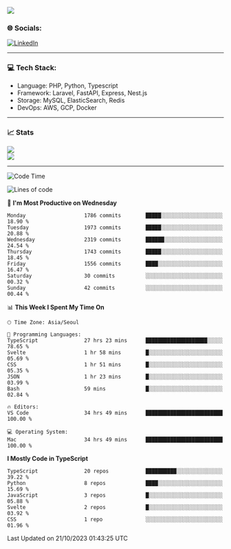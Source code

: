 <!--[![](https://visitcount.itsvg.in/api?id=jin-wk&icon=7&color=12)](https://visitcount.itsvg.in)-->
<!--[![Hits](https://hits.seeyoufarm.com/api/count/incr/badge.svg?url=https%3A%2F%2Fgithub.com%2Fjin-wk&count_bg=%235F625C&title_bg=%23555555&icon=github.svg&icon_color=%23E7E7E7&title=Hits&edge_flat=false)](https://hits.seeyoufarm.com)-->
![](https://komarev.com/ghpvc/?username=jin-wk&color=lightgrey&style=for-the-badge)

### 🌐 Socials:
[![LinkedIn](https://img.shields.io/badge/LinkedIn-%230077B5.svg?logo=linkedin&logoColor=white)](https://linkedin.com/in/jinwook-lee-242625241) 

---

### 💻 Tech Stack:
  - Language: PHP, Python, Typescript
  - Framework: Laravel, FastAPI, Express, Nest.js
  - Storage: MySQL, ElasticSearch, Redis
  - DevOps: AWS, GCP, Docker

---

### 📈 Stats
![](https://github-readme-stats.vercel.app/api?username=jin-wk&theme=dark&hide_border=true&include_all_commits=true&count_private=true)<br/>
![](https://github-readme-streak-stats.herokuapp.com/?user=jin-wk&theme=dark&hide_border=true)<br/>

---

<!--START_SECTION:waka-->
![Code Time](http://img.shields.io/badge/Code%20Time-865%20hrs%201%20min-blue)

![Lines of code](https://img.shields.io/badge/From%20Hello%20World%20I%27ve%20Written-2.2%20million%20lines%20of%20code-blue)

📅 **I'm Most Productive on Wednesday** 

```text
Monday                   1786 commits        █████░░░░░░░░░░░░░░░░░░░░   18.90 % 
Tuesday                  1973 commits        █████░░░░░░░░░░░░░░░░░░░░   20.88 % 
Wednesday                2319 commits        ██████░░░░░░░░░░░░░░░░░░░   24.54 % 
Thursday                 1743 commits        █████░░░░░░░░░░░░░░░░░░░░   18.45 % 
Friday                   1556 commits        ████░░░░░░░░░░░░░░░░░░░░░   16.47 % 
Saturday                 30 commits          ░░░░░░░░░░░░░░░░░░░░░░░░░   00.32 % 
Sunday                   42 commits          ░░░░░░░░░░░░░░░░░░░░░░░░░   00.44 % 
```


📊 **This Week I Spent My Time On** 

```text
🕑︎ Time Zone: Asia/Seoul

💬 Programming Languages: 
TypeScript               27 hrs 23 mins      ████████████████████░░░░░   78.65 % 
Svelte                   1 hr 58 mins        █░░░░░░░░░░░░░░░░░░░░░░░░   05.69 % 
CSS                      1 hr 51 mins        █░░░░░░░░░░░░░░░░░░░░░░░░   05.35 % 
JSON                     1 hr 23 mins        █░░░░░░░░░░░░░░░░░░░░░░░░   03.99 % 
Bash                     59 mins             █░░░░░░░░░░░░░░░░░░░░░░░░   02.84 % 

🔥 Editors: 
VS Code                  34 hrs 49 mins      █████████████████████████   100.00 % 

💻 Operating System: 
Mac                      34 hrs 49 mins      █████████████████████████   100.00 % 
```

**I Mostly Code in TypeScript** 

```text
TypeScript               20 repos            ██████████░░░░░░░░░░░░░░░   39.22 % 
Python                   8 repos             ████░░░░░░░░░░░░░░░░░░░░░   15.69 % 
JavaScript               3 repos             █░░░░░░░░░░░░░░░░░░░░░░░░   05.88 % 
Svelte                   2 repos             █░░░░░░░░░░░░░░░░░░░░░░░░   03.92 % 
CSS                      1 repo              ░░░░░░░░░░░░░░░░░░░░░░░░░   01.96 % 
```




 Last Updated on 21/10/2023 01:43:25 UTC
<!--END_SECTION:waka-->
